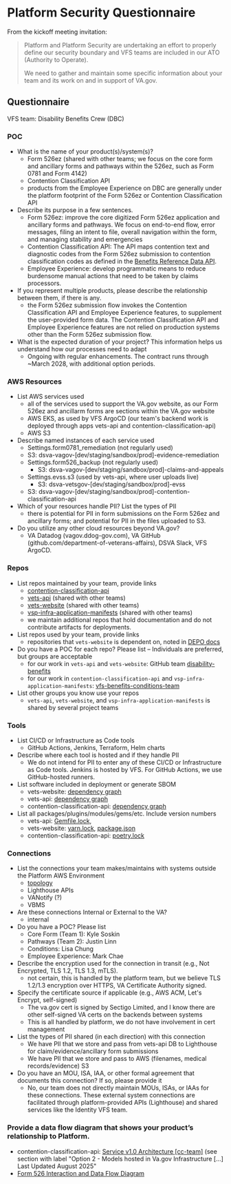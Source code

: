 # Platform Security Questionnaire

From the kickoff meeting invitation:
> Platform and Platform Security are undertaking an effort to properly define our security boundary and VFS teams are included in our ATO (Authority to Operate).
> 
> We need to gather and maintain some specific information about your team and its work on and in support of VA.gov.


## Questionnaire

VFS team: Disability Benefits Crew (DBC)

### POC
- What is the name of your product(s)/system(s)? 
   - Form 526ez (shared with other teams; we focus on the core form and ancillary forms and pathways within the 526ez, such as Form 0781 and Form 4142)
   - Contention Classification API
   - products from the Employee Experience on DBC are generally under the platform footprint of the Form 526ez or Contention Classification API 
- Describe its purpose in a few sentences.
   - Form 526ez: improve the core digitized Form 526ez application and ancillary forms and pathways. We focus on end-to-end flow, error messages, filing an intent to file, overall navigation within the form, and managing stability and emergencies 
   - Contention Classification API: The API maps contention text and diagnostic codes from the Form 526ez submission to contention classification codes as defined in the [Benefits Reference Data API](https://developer.va.gov/explore/api/benefits-reference-data/docs).
   - Employee Experience: develop programmatic means to reduce burdensome manual actions that need to be taken by claims processors.
- If you represent multiple products, please describe the relationship between them, if there is any.
   - the Form 526ez submission flow invokes the Contention Classification API and Employee Experience features, to supplement the user-provided form data. The Contention Classification API and Employee Experience features are not relied on production systems other than the Form 526ez submission flow.
- What is the expected duration of your project? This information helps us understand how our processes need to adapt
  - Ongoing with regular enhancements. The contract runs through ~March 2028, with additional option periods. 

### AWS Resources
- List AWS services used
   - all of the services used to support the VA.gov website, as our Form 526ez and ancillarm forms are sections within the VA.gov website
   - AWS EKS, as used by VFS ArgoCD (our team's backend work is deployed through apps vets-api and contention-classification-api)
   - AWS S3
- Describe named instances of each service used
   -  Settings.form0781_remediation (not regularly used)
     - S3: dsva-vagov-[dev/staging/sandbox/prod]-evidence-remediation
   - Settings.form526_backup (not regularly used)
     - S3: dsva-vagov-[dev/staging/sandbox/prod]-claims-and-appeals
   - Settings.evss.s3 (used by vets-api, where user uploads live)
     - S3: dsva-vetsgov-[dev/staging/sandbox/prod]-evss 
   -  S3: dsva-vagov-[dev/staging/sandbox/prod]-contention-classification-api
- Which of your resources handle PII? List the types of PII
   - there is potential for PII in form submissions on the Form 526ez and ancillary forms; and potential for PII in the files uploaded to S3.
- Do you utilize any other cloud resources beyond VA.gov?
   - VA Datadog (vagov.ddog-gov.com), VA GitHub (github.com/department-of-veterans-affairs), DSVA Slack, VFS ArgoCD.

### Repos
- List repos maintained by your team, provide links
  - [contention-classification-api](https://github.com/department-of-veterans-affairs/contention-classification-api/)
  - [vets-api](https://github.com/department-of-veterans-affairs/vets-api/) (shared with other teams)
  - [vets-website](https://github.com/department-of-veterans-affairs/vets-website/) (shared with other teams)
  - [vsp-infra-application-manifests](https://github.com/department-of-veterans-affairs/vsp-infra-application-manifests) (shared with other teams)
  - we maintain additional repos that hold documentation and do not contribute artifacts for deployments. 
- List repos used by your team, provide links
  - repositories that `vets-website` is dependent on, noted in [DEPO docs]( https://depo-platform-documentation.scrollhelp.site/developer-docs/setting-up-your-local-frontend-environment#Settingupyourlocalfrontendenvironment-Step2:Getthesourcecode)
- Do you have a POC for each repo? Please list – Individuals are preferred, but groups are acceptable
  - for our work in `vets-api` and `vets-website`: GitHub team [disability-benefits](https://github.com/orgs/department-of-veterans-affairs/teams/disability-benefits)
  - for our work in `contention-classification-api` and `vsp-infra-application-manifests`: [vfs-benefits-conditions-team](https://github.com/orgs/department-of-veterans-affairs/teams/vfs-benefits-conditions-team)
- List other groups you know use your repos
  - `vets-api`, `vets-website`, and `vsp-infra-application-manifests` is shared by several project teams

### Tools
- List CI/CD or Infrastructure as Code tools
  - GitHub Actions, Jenkins, Terraform, Helm charts 
- Describe where each tool is hosted and if they handle PII
  - We do not intend for PII to enter any of these CI/CD or Infrastructure as Code tools. Jenkins is hosted by VFS. For GitHub Actions, we use GitHub-hosted runners.
- List software included in deployment or generate SBOM
    - vets-website: [dependency graph](https://github.com/department-of-veterans-affairs/vets-website/network/dependencies) 
    - vets-api:  [dependency graph](https://github.com/department-of-veterans-affairs/vets-api/network/dependencies)
    - contention-classification-api: [dependency graph](https://github.com/department-of-veterans-affairs/contention-classification-api/network/dependencies)
- List all packages/plugins/modules/gems/etc. Include version numbers
  - vets-api: [Gemfile.lock](https://github.com/department-of-veterans-affairs/vets-api/blob/master/Gemfile.lock), 
  - vets-website: [yarn.lock](https://github.com/department-of-veterans-affairs/vets-website/blob/main/yarn.lock), [package.json](https://github.com/department-of-veterans-affairs/vets-website/blob/main/package.json)
  - contention-classification-api: [poetry.lock](https://github.com/department-of-veterans-affairs/contention-classification-api/blob/main/poetry.lock)

 

### Connections
- List the connections your team makes/maintains with systems outside the Platform AWS Environment
  - [topology](https://github.com/department-of-veterans-affairs/va.gov-team-sensitive/blob/master/platform/engineering/Updated%20External%20Service%20Topology.png)
  - Lighthouse APIs
  - VANotify (?)
  - VBMS
- Are these connections Internal or External to the VA?
  - internal
- Do you have a POC? Please list
  - Core Form (Team 1): Kyle Soskin
  - Pathways (Team 2): Justin Linn
  - Conditions: Lisa Chung
  - Employee Experience: Mark Chae
- Describe the encryption used for the connection in transit (e.g., Not Encrypted, TLS 1.2, TLS 1.3, mTLS).
  - not certain, this is handled by the platform team, but we believe TLS 1.2/1.3 encryption over HTTPS, VA Certificate Authority signed. 
- Specify the certificate source if applicable (e.g., AWS ACM, Let's Encrypt, self-signed)
  - The va.gov cert is signed by  Sectigo Limited, and I know there are other self-signed VA certs on the backends between systems
  - This is all handled by platform, we do not have involvement in cert management 
- List the types of PII shared (in each direction) with this connection
  - We have PII that we store and pass from vets-api DB to Lighthouse for claim/evidence/ancillary form submissions
  - We have PII that we store and pass to AWS (filenames, medical records/evidence) S3
- Do you have an MOU, ISA, IAA, or other formal agreement that documents this connection? If so, please provide it
  - No, our team does not directly maintain MOUs, ISAs, or IAAs for these connections. These external system connections are facilitated through platform-provided APIs (Lighthouse) and shared services like the Identity VFS team.

### Provide a data flow diagram that shows your product’s relationship to Platform.
- contention-classification-api: [Service v1.0 Architecture [cc-team]](https://app.mural.co/t/departmentofveteransaffairs9999/m/departmentofveteransaffairs9999/1677003925622/f5284353833891a9f341413073b3b16695026cba) (see section with label "Option 2 - Models hosted in Va.gov Infrastructure [...] Last Updated August 2025"
- [Form 526 Interaction and Data Flow Diagram](https://github.com/user-attachments/files/22494215/InteractionAndDataFlow.pdf)

